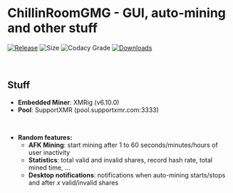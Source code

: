 # ChillinRoomGMG - GUI, auto-mining and other stuff
[![Release](https://img.shields.io/github/release-pre/Milkenm/ChillinRoomGMG.svg?style=for-the-badge)](https://github.com/Milkenm/ChillinRoomGMG/releases/latest)
![Size](https://img.shields.io/github/repo-size/Milkenm/ChillinRoomGMG.svg?style=for-the-badge)
![Codacy Grade](https://img.shields.io/codacy/grade/29b8fdc008b74e72ad3ec7e417991ac5?style=for-the-badge)
[![Downloads](https://img.shields.io/github/downloads/Milkenm/ChillinRoomGMG/total.svg?style=for-the-badge)](https://github.com/Milkenm/ChillinRoomGMG/releases/latest)
<br>
<br>
<br>
## Stuff
* **Embedded Miner**: XMRig (v6.10.0)
* **Pool**: SupportXMR (pool.supportxmr.com:3333)
<br/>

* **Random features:**
  * **AFK Mining**: start mining after 1 to 60 seconds/minutes/hours of user inactivity
  * **Statistics**: total valid and invalid shares, record hash rate, total mined time, ...
  * **Desktop notifications**: notifications when auto-mining starts/stops and after *x* valid/invalid shares

